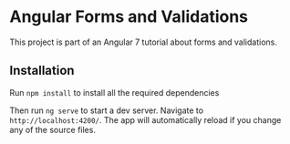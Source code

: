 # Angular Forms and Validations

This project is part of an Angular 7 tutorial about forms and validations.


## Installation

Run `npm install` to install all the required dependencies

Then run `ng serve` to start a dev server.
Navigate to `http://localhost:4200/`. The app will automatically reload if you change any of the source files.

